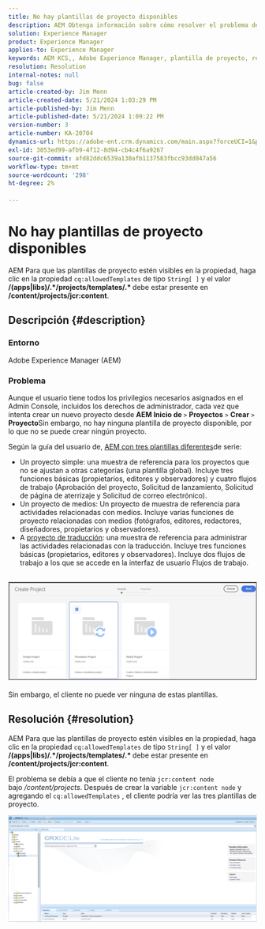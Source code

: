 ```yaml
---
title: No hay plantillas de proyecto disponibles
description: AEM Obtenga información sobre cómo resolver el problema de la en el que el usuario tiene todos los privilegios necesarios asignados en el Admin Console al intentar crear un nuevo proyecto.
solution: Experience Manager
product: Experience Manager
applies-to: Experience Manager
keywords: AEM KCS,, Adobe Experience Manager, plantilla de proyecto, resolución de problemas
resolution: Resolution
internal-notes: null
bug: false
article-created-by: Jim Menn
article-created-date: 5/21/2024 1:03:29 PM
article-published-by: Jim Menn
article-published-date: 5/21/2024 1:09:22 PM
version-number: 3
article-number: KA-20704
dynamics-url: https://adobe-ent.crm.dynamics.com/main.aspx?forceUCI=1&pagetype=entityrecord&etn=knowledgearticle&id=aab2c183-7217-ef11-9f8a-6045bd006268
exl-id: 3853ed99-afb9-4f12-8d94-cb4c4f6a9267
source-git-commit: afd82ddc6539a130afb1137583fbcc93dd047a56
workflow-type: tm+mt
source-wordcount: '298'
ht-degree: 2%

---
```


# No hay plantillas de proyecto disponibles


AEM Para que las plantillas de proyecto estén visibles en la propiedad, haga clic en la propiedad `cq:allowedTemplates` de tipo `String[ ]` y el valor <b>/(apps|libs)/.\*/projects/templates/.\* </b> debe estar presente en <b>/content/projects/jcr:content</b>.

## Descripción {#description}


### Entorno

Adobe Experience Manager (AEM)

### Problema

Aunque el usuario tiene todos los privilegios necesarios asignados en el Admin Console, incluidos los derechos de administrador, cada vez que intenta crear un nuevo proyecto desde <b>AEM Inicio de </b>`>`  <b>Proyectos</b> `>`  <b>Crear</b> `>`  <b>Proyecto</b>Sin embargo, no hay ninguna plantilla de proyecto disponible, por lo que no se puede crear ningún proyecto.

Según la guía del usuario de, [AEM con tres plantillas diferentes](https://experienceleague.adobe.com/docs/experience-manager-cloud-service/content/sites/authoring/projects/overview.html?lang=en#project-templates)de serie:

- Un proyecto simple: una muestra de referencia para los proyectos que no se ajustan a otras categorías (una plantilla global). Incluye tres funciones básicas (propietarios, editores y observadores) y cuatro flujos de trabajo (Aprobación del proyecto, Solicitud de lanzamiento, Solicitud de página de aterrizaje y Solicitud de correo electrónico).
- Un proyecto de medios: Un proyecto de muestra de referencia para actividades relacionadas con medios. Incluye varias funciones de proyecto relacionadas con medios (fotógrafos, editores, redactores, diseñadores, propietarios y observadores).
- A [proyecto de traducción](https://experienceleague.adobe.com/docs/experience-manager-cloud-service/content/sites/administering/reusing-content/translation/overview.html?lang=en): una muestra de referencia para administrar las actividades relacionadas con la traducción. Incluye tres funciones básicas (propietarios, editores y observadores). Incluye dos flujos de trabajo a los que se accede en la interfaz de usuario Flujos de trabajo.

<br>![](assets/___afb2c183-7217-ef11-9f8a-6045bd006268___.png)<br><br>
Sin embargo, el cliente no puede ver ninguna de estas plantillas.


## Resolución {#resolution}


AEM Para que las plantillas de proyecto estén visibles en la propiedad, haga clic en la propiedad `cq:allowedTemplates` de tipo `String[ ]` y el valor <b>/(apps|libs)/.\*/projects/templates/.\* </b> debe estar presente en <b>/content/projects/jcr:content</b>.

El problema se debía a que el cliente no tenía `jcr:content node` bajo */content/projects*. Después de crear la variable `jcr:content node` y agregando el `cq:allowedTemplates` , el cliente podría ver las tres plantillas de proyecto.



![](assets/ef0af61b-2843-ed11-bba2-0022480866ad.png)

